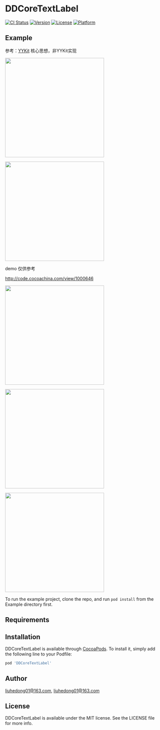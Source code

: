 # DDCoreTextLabel

[![CI Status](https://img.shields.io/travis/liuhedong01@163.com/DDCoreTextLabel.svg?style=flat)](https://travis-ci.org/liuhedong01@163.com/DDCoreTextLabel)
[![Version](https://img.shields.io/cocoapods/v/DDCoreTextLabel.svg?style=flat)](https://cocoapods.org/pods/DDCoreTextLabel)
[![License](https://img.shields.io/cocoapods/l/DDCoreTextLabel.svg?style=flat)](https://cocoapods.org/pods/DDCoreTextLabel)
[![Platform](https://img.shields.io/cocoapods/p/DDCoreTextLabel.svg?style=flat)](https://cocoapods.org/pods/DDCoreTextLabel)

## Example

参考：[YYKit](https://github.com/ibireme/YYKit) 核心思想，非YYKit实现

<img src="https://github.com/liuhedong01/DDCoreTextLabel/blob/master/%E7%9B%AE%E5%BD%95%E7%BB%93%E6%9E%84%402x.png" width="320"><br/>

<img src="https://github.com/liuhedong01/DDCoreTextLabel/blob/master/%E9%83%A8%E5%88%86%E4%BB%A3%E7%A0%81%E6%88%AA%E5%9B%BE%402x.png" width="320"><br/>


demo 仅供参考

http://code.cocoachina.com/view/1000646


<img src="https://github.com/liuhedong01/DDCoreTextLabel/blob/master/%E5%85%B6%E4%BB%96%E6%BC%94%E7%A4%BA.gif" width="320"><br/>

<img src="https://github.com/liuhedong01/DDCoreTextLabel/blob/master/%E6%BB%91%E5%8A%A8%E9%80%9F%E5%BA%A6FPS%E6%BC%94%E7%A4%BA.gif" width="320"><br/>

<img src="https://github.com/liuhedong01/DDCoreTextLabel/blob/master/%E6%9F%A5%E7%9C%8B%E5%9B%BE%E7%89%87%E6%BC%94%E7%A4%BA.gif" width="320"><br/>

To run the example project, clone the repo, and run `pod install` from the Example directory first.

## Requirements

## Installation

DDCoreTextLabel is available through [CocoaPods](https://cocoapods.org). To install
it, simply add the following line to your Podfile:

```ruby
pod 'DDCoreTextLabel'
```

## Author

liuhedong01@163.com, liuhedong01@163.com

## License

DDCoreTextLabel is available under the MIT license. See the LICENSE file for more info.

